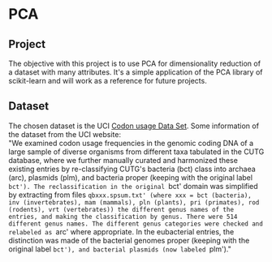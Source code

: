 # PCA

## Project
The objective with this project is to use PCA for dimensionality reduction of a dataset with many attributes. It's a simple application of the PCA library of scikit-learn and will work as a reference for future projects.

## Dataset
The chosen dataset is the UCI [Codon usage Data Set](https://archive.ics.uci.edu/ml/datasets/Codon+usage).
Some information of the dataset from the UCI website:
<br>
"We examined codon usage frequencies in the genomic coding DNA of a large sample of diverse organisms from different taxa tabulated in the CUTG database, where we further manually curated and harmonized these existing entries by re-classifying CUTG's bacteria (bct) class into archaea (arc), plasmids (plm), and bacteria proper (keeping with the original label `bct'). The reclassification in the original `bct' domain was simplified by extracting from files `qbxxx.spsum.txt' (where xxx = bct (bacteria), inv (invertebrates), mam (mammals), pln (plants), pri (primates), rod (rodents), vrt (vertebrates)) the different genus names of the entries, and making the classification by genus. There were 514 different genus names. The different genus categories were checked and relabeled as `arc' where appropriate. In the eubacterial entries, the distinction was made of the bacterial genomes proper (keeping with the original label `bct'), and bacterial plasmids (now labeled `plm')."
